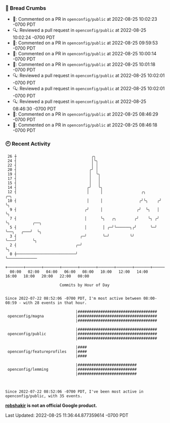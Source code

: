 ### 🍞 Bread Crumbs

 * 💬: Commented on a PR in  `openconfig/public` at 2022-08-25 10:02:23 -0700 PDT
 * 🔍: Reviewed a pull request in  `openconfig/public` at 2022-08-25 10:02:24 -0700 PDT
 * 💬: Commented on a PR in  `openconfig/public` at 2022-08-25 09:59:53 -0700 PDT
 * 💬: Commented on a PR in  `openconfig/public` at 2022-08-25 10:00:14 -0700 PDT
 * 💬: Commented on a PR in  `openconfig/public` at 2022-08-25 10:01:18 -0700 PDT
 * 🔍: Reviewed a pull request in  `openconfig/public` at 2022-08-25 10:02:01 -0700 PDT
 * 🔍: Reviewed a pull request in  `openconfig/public` at 2022-08-25 10:02:01 -0700 PDT
 * 🔍: Reviewed a pull request in  `openconfig/public` at 2022-08-25 08:46:30 -0700 PDT
 * 💬: Commented on a PR in  `openconfig/public` at 2022-08-25 08:46:29 -0700 PDT
 * 💬: Commented on a PR in  `openconfig/public` at 2022-08-25 08:46:18 -0700 PDT

### 🕘 Recent Activity
```
 26 ┼                                 ╭╮
 24 ┤                                 │╰╮
 22 ┤                                 │ │
 20 ┤                                ╭╯ │
 19 ┤                                │  ╰╮
 17 ┤                                │   │
 15 ┤                                │   │
 14 ┤                               ╭╯   ╰╮
 12 ┤                               │     │                 ╭╮      ╭─╮
 10 ┤                               │     │                ╭╯╰╮    ╭╯ ╰╮
  9 ┤                              ╭╯     │               ╭╯  ╰╮   │   ╰╮
  7 ┤                              │      ╰╮   ╭╮        ╭╯    ╰╮ ╭╯    ╰╮          ╭──╮
  5 ┤                              │       │ ╭─╯╰──────╮╭╯      ╰─╯      ╰──╮   ╭───╯  ╰╮
  3 ┤                            ╭─╯       ╰─╯         ╰╯                   ╰───╯       ╰╮
  2 ┤                          ╭─╯                                                       ╰╮
  0 ┼──────────────────────────╯                                                          ╰─────────────
    +───────+───────+───────+───────+───────+───────+───────+───────+───────+───────+───────+───────+────
  00:00   02:00   04:00   06:00   08:00   10:00   12:00   14:00   16:00   18:00   20:00   22:00   00:00   

						Commits by Hour of Day


Since 2022-07-22 08:52:06 -0700 PDT, I'm most active between 08:00-08:59 - with 28 events in that hour.

```



```
                               |###################################
 openconfig/magna              |###################################
                               |###################################

                               |###################################
 openconfig/public             |###################################
                               |###################################

                               |####
 openconfig/featureprofiles    |####
                               |####

                               |##########################
 openconfig/lemming            |##########################
                               |##########################



Since 2022-07-22 08:52:06 -0700 PDT, I've been most active in openconfig/public, with 35 events.

```
**[robshakir](mailto:robjs@google.com) is not an official Google product.**  


Last Updated: 2022-08-25 11:36:44.877359614 -0700 PDT
